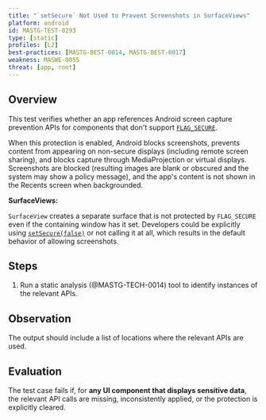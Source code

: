 ```yaml
---
title: "`setSecure` Not Used to Prevent Screenshots in SurfaceViews"
platform: android
id: MASTG-TEST-0293
type: [static]
profiles: [L2]
best-practices: [MASTG-BEST-0014, MASTG-BEST-0017]
weakness: MASWE-0055
threat: [app, root]
---
```


## Overview

This test verifies whether an app references Android screen capture prevention APIs for components that don't support [`FLAG_SECURE`](https://developer.android.com/security/fraud-prevention/activities#flag_secure). 

When this protection is enabled, Android blocks screenshots, prevents content from appearing on non-secure displays (including remote screen sharing), and blocks capture through MediaProjection or virtual displays. Screenshots are blocked (resulting images are blank or obscured and the system may show a policy message), and the app's content is not shown in the Recents screen when backgrounded.

**SurfaceViews:**

`SurfaceView` creates a separate surface that is not protected by `FLAG_SECURE` even if the containing window has it set. Developers could be explicitly using [`setSecure(false)`](https://developer.android.com/reference/android/view/SurfaceView#setSecure(boolean)) or not calling it at all, which results in the default behavior of allowing screenshots.

## Steps

1. Run a static analysis (@MASTG-TECH-0014) tool to identify instances of the relevant APIs.

## Observation

The output should include a list of locations where the relevant APIs are used.

## Evaluation

The test case fails if, for **any UI component that displays sensitive data**, the relevant API calls are missing, inconsistently applied, or the protection is explicitly cleared.
